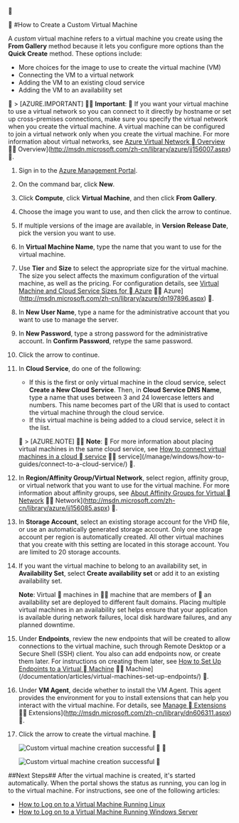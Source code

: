 

<properties authors="kathydav" editor="tysonn" manager="jeffreyg" />


#How to Create a Custom Virtual Machine

A *custom* virtual machine refers to a virtual machine you create using the **From Gallery** method because it lets you configure more options than the **Quick Create** method. These options include:

- More choices for the image to use to create the virtual machine (VM)
- Connecting the VM to a virtual network
- Adding the VM to an existing cloud service
- Adding the VM to an availability set

 > [AZURE.IMPORTANT]  **Important**:  If you want your virtual machine to use a virtual network so you can connect to it directly by hostname or set up cross-premises connections, make sure you specify the virtual network when you create the virtual machine. A virtual machine can be configured to join a virtual network only when you create the virtual machine. For more information about virtual networks, see [Azure Virtual Network  Overview](https://msdn.microsoft.com/zh-cn/library/azure/jj156007.aspx)  Overview](http://msdn.microsoft.com/zh-cn/library/azure/jj156007.aspx) .

1. Sign in to the [Azure Management Portal](http://manage.windowsazure.cn).

2. On the command bar, click **New**.

3. Click **Compute**, click **Virtual Machine**, and then click **From Gallery**.

4. Choose the image you want to use, and then click the arrow to continue.

5. If multiple versions of the image are available, in **Version Release Date**, pick the version you want to use.

6. In **Virtual Machine Name**, type the name that you want to use for the virtual machine.

7. Use **Tier** and **Size** to select the appropriate size for the virtual machine. The size you select affects the maximum configuration of the virtual machine, as well as the pricing. For configuration details, see [Virtual Machine and Cloud Service Sizes for  Azure](https://msdn.microsoft.com/zh-cn/library/azure/dn197896.aspx)  Azure](http://msdn.microsoft.com/zh-cn/library/azure/dn197896.aspx) .

8. In **New User Name**, type a name for the administrative account that you want to use to manage the server.

9. In **New Password**, type a strong password for the administrative account. In **Confirm Password**, retype the same password.

10. Click the arrow to continue.

11. In **Cloud Service**, do one of the following:

	- If this is the first or only virtual machine in the cloud service, select **Create a New Cloud Service**. Then, in **Cloud Service DNS Name**, type a name that uses between 3 and 24 lowercase letters and numbers. This name becomes part of the URI that is used to contact the virtual machine through the cloud service.
	- If this virtual machine is being added to a cloud service, select it in the list.

	 > [AZURE.NOTE]  **Note**:  For more information about placing virtual machines in the same cloud service, see [How to connect virtual machines in a cloud  service](https://azure.microsoft.com/manage/windows/how-to-guides/connect-to-a-cloud-service/)  service](/manage/windows/how-to-guides/connect-to-a-cloud-service/) .

12. In **Region/Affinity Group/Virtual Network**, select region, affinity group, or virtual network that you want to use for the virtual machine. For more information about affinity groups, see [About Affinity Groups for Virtual  Network](/documentation/articles/virtual-networks-migrate-to-regional-vnet)  Network](http://msdn.microsoft.com/zh-cn/library/azure/jj156085.aspx) .

13. In **Storage Account**, select an existing storage account for the VHD file, or use an automatically generated storage account. Only one storage account per region is automatically created. All other virtual machines that you create with this setting are located in this storage account. You are limited to 20 storage accounts.

14. If you want the virtual machine to belong to an availability set, in **Availability Set**, select **Create availability set** or add it to an existing availability set.

	**Note**: Virtual  machines in  machine that are members of  an availability set are deployed to different fault domains. Placing multiple virtual machines in an availability set helps ensure that your application is available during network failures, local disk hardware failures, and any planned downtime.

15.  Under **Endpoints**, review the new endpoints that will be created to allow connections to the virtual machine, such through Remote Desktop or a Secure Shell (SSH) client. You also can add endpoints now, or create them later. For instructions on creating them later, see [How to Set Up Endpoints to a Virtual  Machine](/documentation/articles/virtual-machines-set-up-endpoints)  Machine](/documentation/articles/virtual-machines-set-up-endpoints/) .

16.  Under **VM Agent**, decide whether to install the VM Agent. This agent provides the environment for you to install extensions that can help you interact with the virtual machine. For details, see [Manage  Extensions](https://msdn.microsoft.com/zh-cn/library/dn606311.aspx)  Extensions](http://msdn.microsoft.com/zh-cn/library/dn606311.aspx) .

17. Click the arrow to create the virtual machine.


	![Custom virtual machine creation successful](./media/howto-custom-create-vm/VMSuccessWindows.png)




	![Custom virtual machine creation successful](./media/howto-custom-create-vm/VMSuccessWindows.png)


##Next Steps##
After the virtual machine is created, it's started automatically. When the portal shows the status as running, you can log in to the virtual machine. For instructions, see one of the following articles:

- [How to Log on to a Virtual Machine Running Linux](/documentation/articles/virtual-machines-linux-how-to-log-on)
- [How to Log on to a Virtual Machine Running Windows Server](/documentation/articles/virtual-machines-log-on-windows-server)
